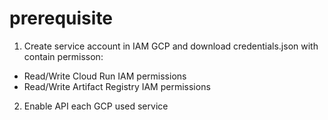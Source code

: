 # prerequisite

1. Create service account in IAM GCP and download credentials.json with contain permisson:
* Read/Write Cloud Run IAM permissions
* Read/Write Artifact Registry IAM permissions

2. Enable API each GCP used service
